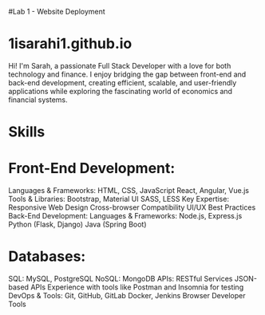 #Lab 1 - Website Deployment
# 1isarahi1.github.io

Hi! I'm Sarah, a passionate Full Stack Developer with a love for both technology and finance. I enjoy bridging the gap between front-end and back-end development, creating efficient, scalable, and user-friendly applications while exploring the fascinating world of economics and financial systems.

# Skills

# Front-End Development:
Languages & Frameworks:
HTML, CSS, JavaScript
React, Angular, Vue.js
Tools & Libraries:
Bootstrap, Material UI
SASS, LESS
Key Expertise:
Responsive Web Design
Cross-browser Compatibility
UI/UX Best Practices
Back-End Development:
Languages & Frameworks:
Node.js, Express.js
Python (Flask, Django)
Java (Spring Boot)

# Databases:
SQL: MySQL, PostgreSQL
NoSQL: MongoDB
APIs:
RESTful Services
JSON-based APIs
Experience with tools like Postman and Insomnia for testing
DevOps & Tools:
Git, GitHub, GitLab
Docker, Jenkins
Browser Developer Tools
